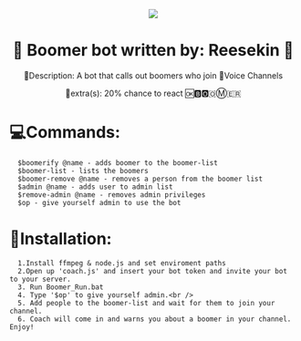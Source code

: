 
<p align="center">
  <img src="https://steamcdn-a.akamaihd.net/steamcommunity/public/images/avatars/d5/d5ba520d3e5c4a8fbdc7ec25709cbbda9ad3921b_full.jpg">
</p>

# <h1 align="center">🤮 Boomer bot written by: Reesekin 🤢</h1>
  <p align="center">📜Description: A bot that calls out boomers who join 🎤Voice Channels<p>
  <p align="center">👾extra(s): 20% chance to react 🆗🅱🅾🇴Ⓜ🇪🇷</p>
  
 # 💻Commands: 
      $boomerify @name - adds boomer to the boomer-list
      $boomer-list - lists the boomers 
      $boomer-remove @name - removes a person from the boomer list 
      $admin @name - adds user to admin list 
      $remove-admin @name - removes admin privileges
      $op - give yourself admin to use the bot
      
# 🚧Installation: 
      1.Install ffmpeg & node.js and set enviroment paths
      2.Open up 'coach.js' and insert your bot token and invite your bot to your server.
      3. Run Boomer_Run.bat
      4. Type '$op' to give yourself admin.<br />
      5. Add people to the boomer-list and wait for them to join your channel.
      6. Coach will come in and warns you about a boomer in your channel. Enjoy!
